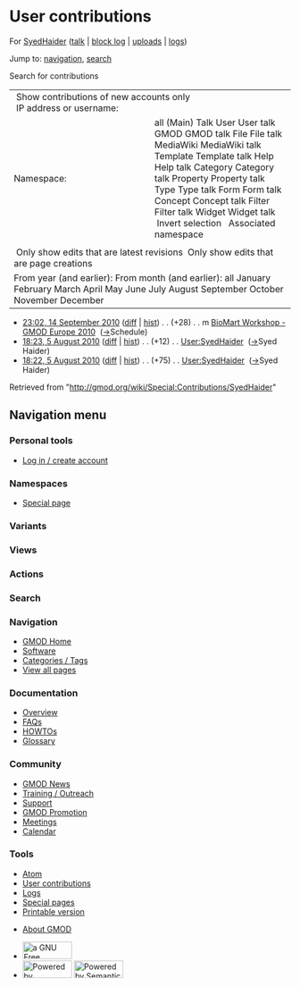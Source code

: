 <div id="mw-page-base" class="noprint">

</div>

<div id="mw-head-base" class="noprint">

</div>

<div id="content" class="mw-body" role="main">

<span id="top"></span>

<div id="mw-js-message" style="display:none;">

</div>



# <span dir="auto">User contributions</span>

<div id="bodyContent">

<div id="contentSub">

For [SyedHaider](/wiki/User:SyedHaider "User:SyedHaider") (<a
href="/mediawiki/index.php?title=User_talk:SyedHaider&amp;action=edit&amp;redlink=1"
class="new" title="User talk:SyedHaider (page does not exist)">talk</a>
\| [block
log](/mediawiki/index.php?title=Special:Log/block&page=User%3ASyedHaider "Special:Log/block")
\|
[uploads](/wiki/Special:ListFiles/SyedHaider "Special:ListFiles/SyedHaider")
\| [logs](/wiki/Special:Log/SyedHaider "Special:Log/SyedHaider"))

</div>

<div id="jump-to-nav" class="mw-jump">

Jump to: [navigation](#mw-navigation), [search](#p-search)

</div>

<div id="mw-content-text">

Search for contributions

<table class="mw-contributions-table">
<colgroup>
<col style="width: 50%" />
<col style="width: 50%" />
</colgroup>
<tbody>
<tr class="odd">
<td colspan="2"> Show contributions of new accounts only<br />
 IP address or username:</td>
</tr>
<tr class="even">
<td class="mw-label">Namespace:</td>
<td>all (Main) Talk User User talk GMOD GMOD talk File File talk
MediaWiki MediaWiki talk Template Template talk Help Help talk Category
Category talk Property Property talk Type Type talk Form Form talk
Concept Concept talk Filter Filter talk Widget Widget talk  
 Invert selection 
 Associated namespace </td>
</tr>
<tr class="odd">
<td colspan="2"></td>
</tr>
<tr class="even">
<td colspan="2"> Only show edits that are latest revisions
 Only show edits that are page creations</td>
</tr>
<tr class="odd">
<td colspan="2">From year (and earlier): From month (and earlier): all
January February March April May June July August September October
November December</td>
</tr>
</tbody>
</table>

- <a
  href="/mediawiki/index.php?title=BioMart_Workshop_-_GMOD_Europe_2010&amp;oldid=14479"
  class="mw-changeslist-date"
  title="BioMart Workshop - GMOD Europe 2010">23:02, 14 September 2010</a>
  ([diff](/mediawiki/index.php?title=BioMart_Workshop_-_GMOD_Europe_2010&diff=prev&oldid=14479 "BioMart Workshop - GMOD Europe 2010")
  \|
  [hist](/mediawiki/index.php?title=BioMart_Workshop_-_GMOD_Europe_2010&action=history "BioMart Workshop - GMOD Europe 2010"))
  <span class="mw-changeslist-separator">. .</span>
  <span class="mw-plusminus-pos" dir="ltr"
  title="4,406 bytes after change">(+28)</span>‎
  <span class="mw-changeslist-separator">. .</span> m
  <a href="/wiki/BioMart_Workshop_-_GMOD_Europe_2010"
  class="mw-contributions-title"
  title="BioMart Workshop - GMOD Europe 2010">BioMart Workshop - GMOD
  Europe 2010</a> ‎
  <span class="comment">([→](/wiki/BioMart_Workshop_-_GMOD_Europe_2010#Schedule "BioMart Workshop - GMOD Europe 2010")‎<span dir="auto"><span class="autocomment">Schedule</span></span>)</span>
- <a href="/mediawiki/index.php?title=User:SyedHaider&amp;oldid=14078"
  class="mw-changeslist-date" title="User:SyedHaider">18:23, 5 August
  2010</a>
  ([diff](/mediawiki/index.php?title=User:SyedHaider&diff=prev&oldid=14078 "User:SyedHaider")
  \|
  [hist](/mediawiki/index.php?title=User:SyedHaider&action=history "User:SyedHaider"))
  <span class="mw-changeslist-separator">. .</span>
  <span class="mw-plusminus-pos" dir="ltr"
  title="539 bytes after change">(+12)</span>‎
  <span class="mw-changeslist-separator">. .</span>
  <a href="/wiki/User:SyedHaider" class="mw-contributions-title"
  title="User:SyedHaider">User:SyedHaider</a> ‎
  <span class="comment">([→](/wiki/User:SyedHaider#Syed_Haider "User:SyedHaider")‎<span dir="auto"><span class="autocomment">Syed
  Haider</span></span>)</span>
- <a href="/mediawiki/index.php?title=User:SyedHaider&amp;oldid=14077"
  class="mw-changeslist-date" title="User:SyedHaider">18:22, 5 August
  2010</a>
  ([diff](/mediawiki/index.php?title=User:SyedHaider&diff=prev&oldid=14077 "User:SyedHaider")
  \|
  [hist](/mediawiki/index.php?title=User:SyedHaider&action=history "User:SyedHaider"))
  <span class="mw-changeslist-separator">. .</span>
  <span class="mw-plusminus-pos" dir="ltr"
  title="527 bytes after change">(+75)</span>‎
  <span class="mw-changeslist-separator">. .</span>
  <a href="/wiki/User:SyedHaider" class="mw-contributions-title"
  title="User:SyedHaider">User:SyedHaider</a> ‎
  <span class="comment">([→](/wiki/User:SyedHaider#Syed_Haider "User:SyedHaider")‎<span dir="auto"><span class="autocomment">Syed
  Haider</span></span>)</span>

</div>

<div class="printfooter">

Retrieved from "<http://gmod.org/wiki/Special:Contributions/SyedHaider>"

</div>

<div id="catlinks" class="catlinks catlinks-allhidden">

</div>

<div class="visualClear">

</div>

</div>

</div>

<div id="mw-navigation">

## Navigation menu

<div id="mw-head">

<div id="p-personal" role="navigation"
aria-labelledby="p-personal-label">

### Personal tools

- <span id="pt-login"><a
  href="/mediawiki/index.php?title=Special:UserLogin&amp;returnto=Special%3AContributions%2FSyedHaider"
  accesskey="o"
  title="You are encouraged to log in; however, it is not mandatory [o]">Log
  in / create account</a></span>

</div>

<div id="left-navigation">

<div id="p-namespaces" class="vectorTabs" role="navigation"
aria-labelledby="p-namespaces-label">

### Namespaces

- <span id="ca-nstab-special">[Special
  page](/wiki/Special:Contributions/SyedHaider "This is a special page, you cannot edit the page itself")</span>

</div>

<div id="p-variants" class="vectorMenu emptyPortlet" role="navigation"
aria-labelledby="p-variants-label">

### 

### Variants[](#)

<div class="menu">

</div>

</div>

</div>

<div id="right-navigation">

<div id="p-views" class="vectorTabs emptyPortlet" role="navigation"
aria-labelledby="p-views-label">

### Views

</div>

<div id="p-cactions" class="vectorMenu emptyPortlet" role="navigation"
aria-labelledby="p-cactions-label">

### Actions[](#)

<div class="menu">

</div>

</div>

<div id="p-search" role="search">

### Search

<div id="simpleSearch">

</div>

</div>

</div>

</div>

<div id="mw-panel">

<div id="p-logo" role="banner">

<a href="/wiki/Main_Page"
style="background-image: url(http://gmod.org/images/GMOD-cogs.png);"
title="Visit the main page"></a>

</div>

<div id="p-Navigation" class="portal" role="navigation"
aria-labelledby="p-Navigation-label">

### Navigation

<div class="body">

- <span id="n-GMOD-Home">[GMOD Home](/wiki/Main_Page)</span>
- <span id="n-Software">[Software](/wiki/GMOD_Components)</span>
- <span id="n-Categories-.2F-Tags">[Categories /
  Tags](/wiki/Categories)</span>
- <span id="n-View-all-pages">[View all
  pages](/wiki/Special:AllPages)</span>

</div>

</div>

<div id="p-Documentation" class="portal" role="navigation"
aria-labelledby="p-Documentation-label">

### Documentation

<div class="body">

- <span id="n-Overview">[Overview](/wiki/Overview)</span>
- <span id="n-FAQs">[FAQs](/wiki/Category:FAQ)</span>
- <span id="n-HOWTOs">[HOWTOs](/wiki/Category:HOWTO)</span>
- <span id="n-Glossary">[Glossary](/wiki/Glossary)</span>

</div>

</div>

<div id="p-Community" class="portal" role="navigation"
aria-labelledby="p-Community-label">

### Community

<div class="body">

- <span id="n-GMOD-News">[GMOD News](/wiki/GMOD_News)</span>
- <span id="n-Training-.2F-Outreach">[Training /
  Outreach](/wiki/Training_and_Outreach)</span>
- <span id="n-Support">[Support](/wiki/Support)</span>
- <span id="n-GMOD-Promotion">[GMOD
  Promotion](/wiki/GMOD_Promotion)</span>
- <span id="n-Meetings">[Meetings](/wiki/Meetings)</span>
- <span id="n-Calendar">[Calendar](/wiki/Calendar)</span>

</div>

</div>

<div id="p-tb" class="portal" role="navigation"
aria-labelledby="p-tb-label">

### Tools

<div class="body">

- <span id="feedlinks"><a
  href="http://gmod.org/mediawiki/index.php?title=Special:Contributions/SyedHaider&amp;feed=atom"
  id="feed-atom" class="feedlink" rel="alternate"
  type="application/atom+xml" title="Atom feed for this page">Atom</a></span>
- <span id="t-contributions">[User
  contributions](/wiki/Special:Contributions/SyedHaider "A list of contributions of this user")</span>
- <span id="t-log">[Logs](/wiki/Special:Log/SyedHaider)</span>
- <span id="t-specialpages"><a href="/wiki/Special:SpecialPages" accesskey="q"
  title="A list of all special pages [q]">Special pages</a></span>
- <span id="t-print"><a
  href="/mediawiki/index.php?title=Special:Contributions/SyedHaider&amp;printable=yes"
  rel="alternate" accesskey="p"
  title="Printable version of this page [p]">Printable version</a></span>

</div>

</div>

</div>

</div>

<div id="footer" role="contentinfo">

- <span id="footer-places-about">[About
  GMOD](/wiki/GMOD:About "GMOD:About")</span>

<!-- -->

- <span id="footer-copyrightico">[<img src="http://www.gnu.org/graphics/gfdl-logo-small.png" width="88"
  height="31" alt="a GNU Free Documentation License" />](http://www.gnu.org/licenses/fdl-1.3.html)</span>
- <span id="footer-poweredbyico">[<img src="/mediawiki/skins/common/images/poweredby_mediawiki_88x31.png"
  width="88" height="31" alt="Powered by MediaWiki" />](//www.mediawiki.org/)
  [<img
  src="/mediawiki/extensions/SemanticMediaWiki/includes/../resources/images/smw_button.png"
  width="88" height="31" alt="Powered by Semantic MediaWiki" />](https://www.semantic-mediawiki.org/wiki/Semantic_MediaWiki)</span>

<div style="clear:both">

</div>

</div>
